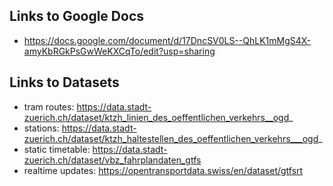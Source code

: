 ## Links to Google Docs
- https://docs.google.com/document/d/17DncSV0LS--QhLK1mMgS4X-amyKbRGkPsGwWeKXCqTo/edit?usp=sharing

## Links to Datasets
- tram routes: https://data.stadt-zuerich.ch/dataset/ktzh_linien_des_oeffentlichen_verkehrs__ogd_
- stations: https://data.stadt-zuerich.ch/dataset/ktzh_haltestellen_des_oeffentlichen_verkehrs___ogd_
- static timetable: https://data.stadt-zuerich.ch/dataset/vbz_fahrplandaten_gtfs
- realtime updates: https://opentransportdata.swiss/en/dataset/gtfsrt
